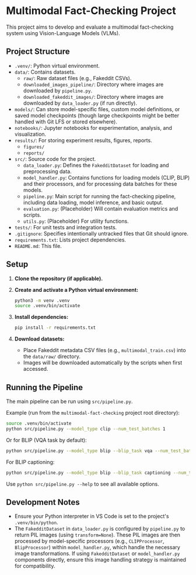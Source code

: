 # Multimodal Fact-Checking Project

This project aims to develop and evaluate a multimodal fact-checking system using Vision-Language Models (VLMs).

## Project Structure

- `.venv/`: Python virtual environment.
- `data/`: Contains datasets.
  - `raw/`: Raw dataset files (e.g., Fakeddit CSVs).
  - `downloaded_images_pipeline/`: Directory where images are downloaded by `pipeline.py`.
  - `downloaded_fakeddit_images/`: Directory where images are downloaded by `data_loader.py` (if run directly).
- `models/`: Can store model-specific files, custom model definitions, or saved model checkpoints (though large checkpoints might be better handled with Git LFS or stored elsewhere).
- `notebooks/`: Jupyter notebooks for experimentation, analysis, and visualization.
- `results/`: For storing experiment results, figures, reports.
  - `figures/`
  - `reports/`
- `src/`: Source code for the project.
  - `data_loader.py`: Defines the `FakedditDataset` for loading and preprocessing data.
  - `model_handler.py`: Contains functions for loading models (CLIP, BLIP) and their processors, and for processing data batches for these models.
  - `pipeline.py`: Main script for running the fact-checking pipeline, including data loading, model inference, and basic output.
  - `evaluation.py`: (Placeholder) Will contain evaluation metrics and scripts.
  - `utils.py`: (Placeholder) For utility functions.
- `tests/`: For unit tests and integration tests.
- `.gitignore`: Specifies intentionally untracked files that Git should ignore.
- `requirements.txt`: Lists project dependencies.
- `README.md`: This file.

## Setup

1. **Clone the repository (if applicable).**
2. **Create and activate a Python virtual environment:**

   ```bash
   python3 -m venv .venv
   source .venv/bin/activate
   ```

3. **Install dependencies:**

   ```bash
   pip install -r requirements.txt
   ```

4. **Download datasets:**
   - Place Fakeddit metadata CSV files (e.g., `multimodal_train.csv`) into the `data/raw/` directory.
   - Images will be downloaded automatically by the scripts when first accessed.

## Running the Pipeline

The main pipeline can be run using `src/pipeline.py`.

Example (run from the `multimodal-fact-checking` project root directory):

```bash
source .venv/bin/activate
python src/pipeline.py --model_type clip --num_test_batches 1
```

Or for BLIP (VQA task by default):

```bash
python src/pipeline.py --model_type blip --blip_task vqa --num_test_batches 1
```

For BLIP captioning:

```bash
python src/pipeline.py --model_type blip --blip_task captioning --num_test_batches 1
```

Use `python src/pipeline.py --help` to see all available options.

## Development Notes

- Ensure your Python interpreter in VS Code is set to the project's `.venv/bin/python`.
- The `FakedditDataset` in `data_loader.py` is configured by `pipeline.py` to return PIL images (using `transform=None`). These PIL images are then processed by model-specific processors (e.g., `CLIPProcessor`, `BlipProcessor`) within `model_handler.py`, which handle the necessary image transformations. If using `FakedditDataset` or `model_handler.py` components directly, ensure this image handling strategy is maintained for compatibility.
